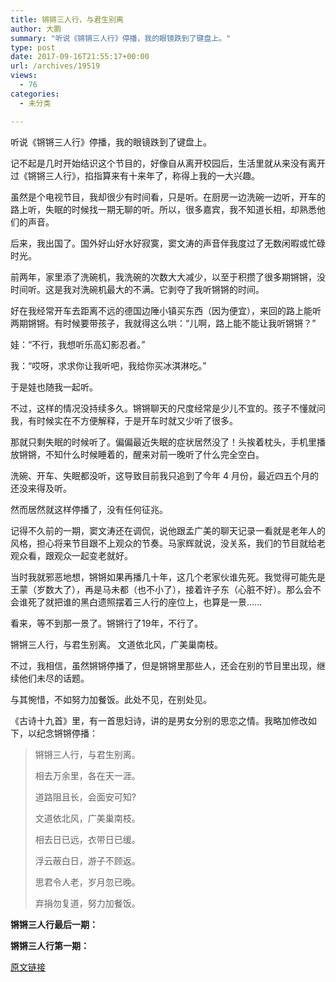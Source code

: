 ```yaml
---
title: 锵锵三人行，与君生别离
author: 大鹏
summary: "听说《锵锵三人行》停播，我的眼镜跌到了键盘上。"
type: post
date: 2017-09-16T21:55:17+00:00
url: /archives/19519
views:
  - 76
categories:
  - 未分类

---
```

听说《锵锵三人行》停播，我的眼镜跌到了键盘上。

记不起是几时开始结识这个节目的，好像自从离开校园后，生活里就从来没有离开过《锵锵三人行》，掐指算来有十来年了，称得上我的一大兴趣。

虽然是个电视节目，我却很少有时间看，只是听。在厨房一边洗碗一边听，开车的路上听，失眠的时候找一期无聊的听。所以，很多嘉宾，我不知道长相，却熟悉他们的声音。

后来，我出国了。国外好山好水好寂寞，窦文涛的声音伴我度过了无数闲暇或忙碌时光。

前两年，家里添了洗碗机，我洗碗的次数大大减少，以至于积攒了很多期锵锵，没时间听。这是我对洗碗机最大的不满。它剥夺了我听锵锵的时间。

好在我经常开车去距离不远的德国边陲小镇买东西（因为便宜），来回的路上能听两期锵锵。有时候要带孩子，我就得这么哄：“儿啊，路上能不能让我听锵锵？”

娃：“不行，我想听乐高幻影忍者。”

我：“哎呀，求求你让我听吧，我给你买冰淇淋吃。”

于是娃也随我一起听。

不过，这样的情况没持续多久。锵锵聊天的尺度经常是少儿不宜的。孩子不懂就问我，有时候实在不方便解释，于是开车时就又少听了很多。

那就只剩失眠的时候听了。偏偏最近失眠的症状居然没了！头挨着枕头，手机里播放锵锵，不知什么时候睡着的，醒来对前一晚听了什么完全空白。

洗碗、开车、失眠都没听，这导致目前我只追到了今年 4 月份，最近四五个月的还没来得及听。

然而居然就这样停播了，没有任何征兆。

记得不久前的一期，窦文涛还在调侃，说他跟孟广美的聊天记录一看就是老年人的风格，担心将来节目跟不上观众的节奏。马家辉就说，没关系，我们的节目就给老观众看，跟观众一起变老就好。

当时我就邪恶地想，锵锵如果再播几十年，这几个老家伙谁先死。我觉得可能先是王蒙（岁数大了），再是马未都（也不小了），接着许子东（心脏不好）。那么会不会谁死了就把谁的黑白遗照摆着三人行的座位上，也算是一景&#8230;&#8230;

看来，等不到那一景了。锵锵行了19年，不行了。

锵锵三人行，与君生别离。 文道依北风，广美巢南枝。

不过，我相信，虽然锵锵停播了，但是锵锵里那些人，还会在别的节目里出现，继续他们未尽的话题。

与其惋惜，不如努力加餐饭。此处不见，在别处见。

《古诗十九首》里，有一首思妇诗，讲的是男女分别的思恋之情。我略加修改如下，以纪念锵锵停播：

> 锵锵三人行，与君生别离。
> 
> 相去万余里，各在天一涯。
> 
> 道路阻且长，会面安可知?
> 
> 文道依北风，广美巢南枝。
> 
> 相去日已远，衣带日已缓。
> 
> 浮云蔽白日，游子不顾返。
> 
> 思君令人老，岁月忽已晚。
> 
> 弃捐勿复道，努力加餐饭。

**锵锵三人行最后一期：**



**锵锵三人行第一期：**

[原文链接](http://dapengde.com/archives/19519)

